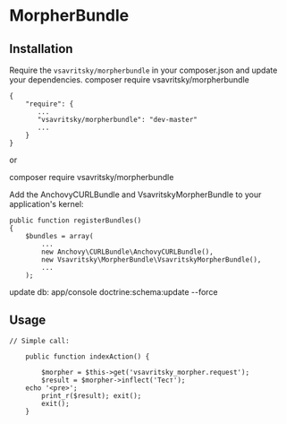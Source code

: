 # MorpherBundle #

## Installation ##

Require the `vsavritsky/morpherbundle` in your composer.json and update your dependencies.
composer require vsavritsky/morpherbundle

    {
        "require": {
           ...
           "vsavritsky/morpherbundle": "dev-master"
           ...
        }
    }
    
or 

composer require vsavritsky/morpherbundle

Add the AnchovyCURLBundle and VsavritskyMorpherBundle to your application's kernel:

    public function registerBundles()
    {
        $bundles = array(
            ...
            new Anchovy\CURLBundle\AnchovyCURLBundle(),
            new Vsavritsky\MorpherBundle\VsavritskyMorpherBundle(),
            ...
        );

update db:
app/console doctrine:schema:update --force

## Usage ##

	// Simple call:

	    public function indexAction() {

      		$morpher = $this->get('vsavritsky_morpher.request');
      		$result = $morpher->inflect('Тест');
		echo '<pre>';
	      	print_r($result); exit();
	      	exit();
	    }
